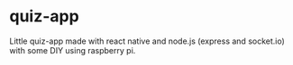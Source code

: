 # quiz-app
Little quiz-app made with react native and node.js (express and socket.io) with some DIY using raspberry pi.

